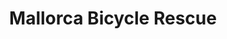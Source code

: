 ﻿---
title: "Mallorca Bicycle Rescue"
description: "Island-wide cyclist pickup if your bike or body breaks. Simple. Fast. Reliable."

hero_title: "Mallorca Bicycle Rescue"
hero_subtitle: "If your bike or your body breaks, we get you where you need to be."
hero_image: "/img/hero-1920.webp"
hero_alt: "Cyclist on a coastal road in Mallorca"

cta:
  label: "Buy rescue cover"
  url: "https://mallorcacycleshuttle.company.site/products/"   # TODO: replace with your Ecwid EN link

note: "Fast, simple, island-wide."

features:
  - title: "Why riders buy"
    text: "Peace of mind – explore the island without worrying about getting stranded."
  - title: "Save time & stress"
    text: "Avoid taxi zoning headaches, language complications and long roadside waits. Your whole day isn’t ruined—nor your group’s."
  - title: "Ready when needed"
    text: "One call, WhatsApp us your location, we confirm and send an ETA."

pricing:
  - label: "4 days"
    price: "from €16"
    desc: "One rider + one specified bike"
  - label: "5 / 7 / 10 days"
    price: "great-value bundles"
    desc: "Cover yourself and your riding partners"
  - label: "14 days"
    price: "best for longer stays"
    desc: "Buy now → links to online shop"

good_to_know:
  - "Typical response: ~30–40 minutes; can be longer in very remote spots like Port de Sa Calobra during spring rush hour."
  - "Operating hours: from one hour after sunrise to sunset."
  - "Roads only: we recover cyclists from roads a standard (non-4×4) vehicle can access."
  - "Medical emergencies: call an ambulance first; we’ll secure/transport your bike (bikes don’t fit in ambulances)."

faq:
  - q: "Is it one policy per rider?"
    a: "Yes. One policy = one person + one specified bike. ID may be requested to prevent a group trying to cover everyone with one policy."
  - q: "Are rental or borrowed bikes covered?"
    a: "Yes—as long as it’s the bike specified when purchasing (prevents group misuse)."
  - q: "Where will you take me?"
    a: "Your choice: nearest open bike shop, your accommodation, or your rental outlet."
  - q: "How long will I wait?"
    a: "Aim is 30–40 minutes; can be longer in remote areas (e.g., Port de Sa Calobra on very busy days). We have vehicles across the island and can bring in additional support."
  - q: "How many claims can I make?"
    a: "Once per policy per week per issue (e.g., 14-day cover includes two claims for the same issue). Different issues aren’t capped, but abuse may result in cancellation and refund of the unused portion."
  - q: "Minimum distance from shop/hotel?"
    a: "At least 1 km from your accommodation or an open bike shop."
  - q: "When can I buy?"
    a: "At least 12 hours before you need it. We’re rescue & recovery, not a taxi."
  - q: "Do you operate at night?"
    a: "No. From one hour after sunrise until sunset."
  - q: "Medical issues?"
    a: "Call an ambulance. We’ll collect and look after your bike, but we are not medics."
  - q: "Off-road pickup?"
    a: "No. You must be on a road a standard (non-4×4) vehicle can drive on."
  - q: "Tandems, hand bikes, recumbents?"
    a: "Not currently covered—they don’t fit in all vehicles."
  - q: "E-bikes?"
    a: "Covered for mechanical issues. A flat battery isn’t a rescue reason; please manage charging—consider it a learning experience."
  - q: "Races/sportives?"
    a: "Not covered. We also cannot operate during the Mallorca 312 where there are road closures."
  - q: "Can I cancel?"
    a: "Yes—full refund as long as cover hasn’t started."
  - q: "What info do I need to buy?"
    a: "Name, contact details, accommodation address, start date, and the bike details."
  - q: "Can I change my bike during my stay?"
    a: "Yes—email us at least 12 hours before and we’ll update the policy."
---



